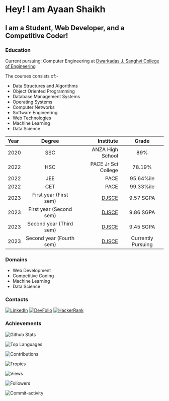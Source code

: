 # Hey! I am Ayaan Shaikh

## I am a Student, Web Developer, and a Competitive Coder!

### Education
Current pursuing: Computer Engineering at [Dwarkadas J. Sanghvi College of Engineering](https://djsce.ac.in)

The courses consists of:-
- Data Structures and Algorithms
- Object Oriented Programming
- Database Management Systems
- Operating Systems
- Computer Networks
- Software Engineering
- Web Technologies
- Machine Learning
- Data Science

Year | Degree | Institute | Grade
:--- | :---: | ---: | :---:
2020 | SSC | ANZA High School | 89%
2022 | HSC | PACE Jr Sci College | 78.19%
2022 | JEE | PACE | 95.64%ile
2022 | CET | PACE | 99.33%ile
2023 | First year (First sem) | [DJSCE](https://djsce.ac.in) | 9.57 SGPA
2023 | First year (Second sem) | [DJSCE](https://djsce.ac.in) | 9.86 SGPA
2023 | Second year (Third sem) | [DJSCE](https://djsce.ac.in) | 9.45 SGPA
2023 | Second year (Fourth sem) | [DJSCE](https://djsce.ac.in) | Currently Pursuing

### Domains
- Web Development
- Competitive Coding
- Machine Learning
- Data Science

### Contacts
[![LinkedIn](https://img.shields.io/badge/-LinkedIn-blue?logo=linkedin)](https://www.linkedin.com/in/ayaan-shaikh-/)
[![DevFolio](https://img.shields.io/badge/-DevFolio-black?logo=devfolio)](https://devfolio.co/@ayaantuts)
[![HackerRank](https://img.shields.io/badge/-HackerRank-green?logo=hackerrank)](https://www.hackerrank.com/ayaanmaths04)

### Achievements
![Github Stats](https://github-readme-stats.vercel.app/api?username=ayaantuts&show_icons=true&theme=radical)

![Top Languages](https://github-readme-stats.vercel.app/api/top-langs/?username=ayaantuts&layout=compact)

![Contributions](https://github-readme-streak-stats.herokuapp.com/?user=ayaantuts&theme=dark)

![Tropies](https://github-profile-trophy.vercel.app/?username=ayaantuts&theme=onedark)

![Views](https://komarev.com/ghpvc/?username=ayaantuts&color=blue)

![Followers](https://img.shields.io/github/followers/ayaantuts?style=social)

![Commit-activity](https://img.shields.io/github/commit-activity/w/ayaantuts/ayaantuts?style=social)